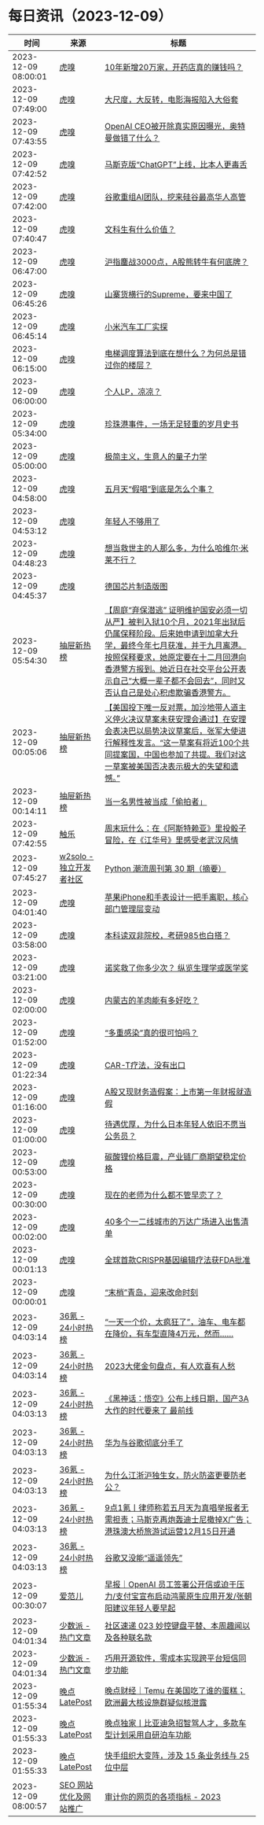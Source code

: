 ﻿# 每日资讯（2023-12-09）

|时间|来源|标题|
|---|---|---|
|2023-12-09 08:00:01|[虎嗅](https://rss.huxiu.com/)|[10年新增20万家，开药店真的赚钱吗？](https://www.huxiu.com/article/2399692.html?f=rss)|
|2023-12-09 07:49:00|[虎嗅](https://rss.huxiu.com/)|[大尺度，大反转，电影海报陷入大俗套](https://www.huxiu.com/article/2400845.html?f=rss)|
|2023-12-09 07:43:55|[虎嗅](https://rss.huxiu.com/)|[OpenAI CEO被开除真实原因曝光，奥特曼做错了什么？](https://www.huxiu.com/article/2404349.html?f=rss)|
|2023-12-09 07:42:52|[虎嗅](https://rss.huxiu.com/)|[马斯克版“ChatGPT”上线，比本人更毒舌](https://www.huxiu.com/article/2403783.html?f=rss)|
|2023-12-09 07:42:00|[虎嗅](https://rss.huxiu.com/)|[谷歌重组AI团队，挖来硅谷最高华人高管](https://www.huxiu.com/article/2403799.html?f=rss)|
|2023-12-09 07:40:47|[虎嗅](https://rss.huxiu.com/)|[文科生有什么价值？](https://www.huxiu.com/article/2404330.html?f=rss)|
|2023-12-09 06:47:00|[虎嗅](https://rss.huxiu.com/)|[沪指鏖战3000点，A股熊转牛有何底牌？](https://www.huxiu.com/article/2403844.html?f=rss)|
|2023-12-09 06:45:26|[虎嗅](https://rss.huxiu.com/)|[山寨货横行的Supreme，要来中国了](https://www.huxiu.com/article/2403843.html?f=rss)|
|2023-12-09 06:45:14|[虎嗅](https://rss.huxiu.com/)|[小米汽车工厂实探](https://www.huxiu.com/article/2404315.html?f=rss)|
|2023-12-09 06:15:00|[虎嗅](https://rss.huxiu.com/)|[电梯调度算法到底在想什么？为何总是错过你的楼层？](https://www.huxiu.com/article/2401149.html?f=rss)|
|2023-12-09 06:00:00|[虎嗅](https://rss.huxiu.com/)|[个人LP，凉凉？](https://www.huxiu.com/article/2403813.html?f=rss)|
|2023-12-09 05:34:00|[虎嗅](https://rss.huxiu.com/)|[珍珠港事件，一场无足轻重的岁月史书](https://www.huxiu.com/article/2403807.html?f=rss)|
|2023-12-09 05:00:00|[虎嗅](https://rss.huxiu.com/)|[极简主义，生意人的量子力学](https://www.huxiu.com/article/2400406.html?f=rss)|
|2023-12-09 04:58:00|[虎嗅](https://rss.huxiu.com/)|[五月天“假唱”到底是怎么个事？](https://www.huxiu.com/article/2401163.html?f=rss)|
|2023-12-09 04:53:12|[虎嗅](https://rss.huxiu.com/)|[年轻人不够用了](https://www.huxiu.com/article/2403809.html?f=rss)|
|2023-12-09 04:48:23|[虎嗅](https://rss.huxiu.com/)|[想当救世主的人那么多，为什么哈维尔·米莱不行？](https://www.huxiu.com/article/2401123.html?f=rss)|
|2023-12-09 04:45:37|[虎嗅](https://rss.huxiu.com/)|[德国芯片制造版图](https://www.huxiu.com/article/2403432.html?f=rss)|
|2023-12-09 05:54:30|[抽屉新热榜](http://dig.chouti.com/feed.xml)|[【周庭“弃保潜逃” 证明维护国安必须一切从严】被判入狱10个月，2021年出狱后仍属保释阶段。后来她申请到加拿大升学，最终今年七月获准，并于九月离港。按照保释要求，她原定要在十二月回港向香港警方报到。她近日在社交平台公开表示自己“大概一辈子都不会回去”，同时又否认自己是处心积虑欺骗香港警方。](https://dig.chouti.com/link/40864646)|
|2023-12-09 00:05:06|[抽屉新热榜](http://dig.chouti.com/feed.xml)|[【美国投下唯一反对票，加沙地带人道主义停火决议草案未获安理会通过】在安理会表决巴以局势决议草案后，张军大使进行解释性发言。“这一草案有将近100个共同提案国，中国也参加了共提。我们对这一草案被美国否决表示极大的失望和遗憾。”](https://dig.chouti.com/link/40862435)|
|2023-12-09 00:14:11|[抽屉新热榜](http://dig.chouti.com/feed.xml)|[当一名男性被当成「偷拍者」](https://dig.chouti.com/link/40862552)|
|2023-12-09 07:42:55|[触乐](http://www.chuapp.com/feed)|[周末玩什么：在《阿斯特赖亚》里投骰子冒险，在《江华号》里感受老武汉风情](http://www.chuapp.com/article/289675.html)|
|2023-12-09 07:45:27|[w2solo - 独立开发者社区](https://w2solo.com/topics/feed)|[Python 潮流周刊第 30 期（摘要）](https://w2solo.com/topics/4296)|
|2023-12-09 04:01:40|[虎嗅](https://rss.huxiu.com/)|[苹果iPhone和手表设计一把手离职，核心部门管理层变动](https://www.huxiu.com/article/2403452.html?f=rss)|
|2023-12-09 03:58:00|[虎嗅](https://rss.huxiu.com/)|[本科读双非院校，考研985也白搭？](https://www.huxiu.com/article/2399226.html?f=rss)|
|2023-12-09 03:21:00|[虎嗅](https://rss.huxiu.com/)|[诺奖救了你多少次？ 纵览生理学或医学奖](https://www.huxiu.com/article/2403421.html?f=rss)|
|2023-12-09 02:00:00|[虎嗅](https://rss.huxiu.com/)|[内蒙古的羊肉能有多好吃？](https://www.huxiu.com/article/2398851.html?f=rss)|
|2023-12-09 01:52:00|[虎嗅](https://rss.huxiu.com/)|[“多重感染”真的很可怕吗？​](https://www.huxiu.com/article/2402843.html?f=rss)|
|2023-12-09 01:22:34|[虎嗅](https://rss.huxiu.com/)|[CAR-T疗法，没有出口](https://www.huxiu.com/article/2400810.html?f=rss)|
|2023-12-09 01:16:00|[虎嗅](https://rss.huxiu.com/)|[A股又现财务造假案：上市第一年财报就造假](https://www.huxiu.com/article/2401441.html?f=rss)|
|2023-12-09 01:00:00|[虎嗅](https://rss.huxiu.com/)|[待遇优厚，为什么日本年轻人依旧不愿当公务员？](https://www.huxiu.com/article/2400313.html?f=rss)|
|2023-12-09 00:53:00|[虎嗅](https://rss.huxiu.com/)|[碳酸锂价格巨震，产业链厂商期望稳定价格](https://www.huxiu.com/article/2401155.html?f=rss)|
|2023-12-09 00:30:00|[虎嗅](https://rss.huxiu.com/)|[现在的老师为什么都不管早恋了？](https://www.huxiu.com/article/2398850.html?f=rss)|
|2023-12-09 00:02:00|[虎嗅](https://rss.huxiu.com/)|[40多个一二线城市的万达广场进入出售清单](https://www.huxiu.com/article/2401153.html?f=rss)|
|2023-12-09 00:01:13|[虎嗅](https://rss.huxiu.com/)|[全球首款CRISPR基因编辑疗法获FDA批准](https://www.huxiu.com/article/2402433.html?f=rss)|
|2023-12-09 00:00:01|[虎嗅](https://rss.huxiu.com/)|[“末梢”青岛，迎来改命时刻](https://www.huxiu.com/article/2401133.html?f=rss)|
|2023-12-09 04:03:14|[36氪 - 24小时热榜](https://rss.mifaw.com/articles/5c8bb11a3c41f61efd36683e/5c91d2e23882afa09dff4901)|[“一天一个价，太疯狂了”，油车、电车都在降价，有车型直降4万元，然而……](https://36kr.com/p/2552029791361410)|
|2023-12-09 04:03:14|[36氪 - 24小时热榜](https://rss.mifaw.com/articles/5c8bb11a3c41f61efd36683e/5c91d2e23882afa09dff4901)|[2023大佬金句盘点，有人欢喜有人愁](https://36kr.com/p/2551987270918278)|
|2023-12-09 04:03:13|[36氪 - 24小时热榜](https://rss.mifaw.com/articles/5c8bb11a3c41f61efd36683e/5c91d2e23882afa09dff4901)|[《黑神话：悟空》公布上线日期，国产3A大作的时代要来了 最前线](https://36kr.com/p/2551551796648072)|
|2023-12-09 04:03:13|[36氪 - 24小时热榜](https://rss.mifaw.com/articles/5c8bb11a3c41f61efd36683e/5c91d2e23882afa09dff4901)|[华为与谷歌彻底分手了](https://36kr.com/p/2551738586538121)|
|2023-12-09 04:03:13|[36氪 - 24小时热榜](https://rss.mifaw.com/articles/5c8bb11a3c41f61efd36683e/5c91d2e23882afa09dff4901)|[为什么江浙沪独生女，防火防盗更要防老公？](https://36kr.com/p/2549965888543105)|
|2023-12-09 04:03:13|[36氪 - 24小时热榜](https://rss.mifaw.com/articles/5c8bb11a3c41f61efd36683e/5c91d2e23882afa09dff4901)|[9点1氪丨律师称若五月天为真唱举报者无需担责；马斯克再炮轰迪士尼撤掉X广告；港珠澳大桥旅游试运营12月15日开通](https://36kr.com/p/2552279901968515)|
|2023-12-09 04:03:13|[36氪 - 24小时热榜](https://rss.mifaw.com/articles/5c8bb11a3c41f61efd36683e/5c91d2e23882afa09dff4901)|[谷歌又没能“遥遥领先”](https://36kr.com/p/2551964785252743)|
|2023-12-09 00:30:07|[爱范儿](https://www.ifanr.com/feed)|[早报｜OpenAI 员工签署公开信或迫于压力/支付宝宣布启动鸿蒙原生应用开发/张朝阳建议年轻人要早起](https://www.ifanr.com/1570161?utm_source=rss&utm_medium=rss&utm_campaign=)|
|2023-12-09 04:01:34|[少数派 - 热门文章](https://rss.mifaw.com/articles/5c8bb11a3c41f61efd36683e/5c92450e3882afa09dff5928)|[社区速递 023 妙控键盘平替、本周趣闻以及各种联名款](https://sspai.com/post/84866)|
|2023-12-09 04:01:34|[少数派 - 热门文章](https://rss.mifaw.com/articles/5c8bb11a3c41f61efd36683e/5c92450e3882afa09dff5928)|[巧用开源软件，零成本实现跨平台短信同步功能](https://sspai.com/post/84621)|
|2023-12-09 01:55:34|[晚点LatePost](https://feedpress.me/wx-postlate)|[​​晚点财经｜​​Temu 在美国吃了谁的蛋糕；欧洲最大核设施群疑似核泄露](http://mp.weixin.qq.com/s?__biz=MzU3Mjk1OTQ0Ng%3D%3D&mid=2247510225&idx=3&sn=59a002537f1fdc1f70363bdda3c9a8ed)|
|2023-12-09 01:55:33|[晚点LatePost](https://feedpress.me/wx-postlate)|[晚点独家丨比亚迪急招智驾人才，多款车型计划采用自研泊车功能](http://mp.weixin.qq.com/s?__biz=MzU3Mjk1OTQ0Ng%3D%3D&mid=2247510225&idx=2&sn=b8c6acc5fbf7203d11d551e83b239a91)|
|2023-12-09 01:55:33|[晚点LatePost](https://feedpress.me/wx-postlate)|[快手组织大变阵，涉及 15 条业务线与 25 位中层](http://mp.weixin.qq.com/s?__biz=MzU3Mjk1OTQ0Ng%3D%3D&mid=2247510225&idx=1&sn=af20066389fc4942263ad6ad9e9ae35e)|
|2023-12-09 08:00:57|[SEO 网站优化及网站推广](https://seo.g2soft.net/atom.xml)|[审计你的网页的各项指标 - 2023](https://seo.g2soft.net/2023/12/09/audit-website-2023.html)|
